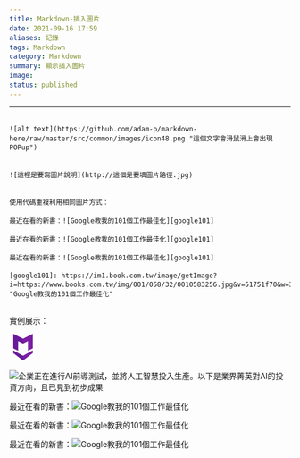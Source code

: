 ```yaml
---
title: Markdown-插入圖片
date: 2021-09-16 17:59
aliases: 記錄 
tags: Markdown
category: Markdown
summary: 顯示插入圖片
image: 
status: published
---
```


---


```

![alt text](https://github.com/adam-p/markdown-here/raw/master/src/common/images/icon48.png "這個文字會滑鼠滑上會出現POPup")


![這裡是要寫圖片說明](http://這個是要填圖片路徑.jpg)


使用代碼重複利用相同圖片方式：

最近在看的新書：![Google教我的101個工作最佳化][google101]

最近在看的新書：![Google教我的101個工作最佳化][google101]

最近在看的新書：![Google教我的101個工作最佳化][google101]

[google101]: https://im1.book.com.tw/image/getImage?i=https://www.books.com.tw/img/001/058/32/0010583256.jpg&v=51751f70&w=348&h=348 "Google教我的101個工作最佳化"


```


實例展示：


![alt text](https://github.com/adam-p/markdown-here/raw/master/src/common/images/icon48.png "這個文字會滑鼠滑上會出現POPup")


![企業正在進行AI前導測試，並將人工智慧投入生產。以下是業界菁英對AI的投資方向，且已見到初步成果](https://www.cio.com.tw/wp-content/uploads/1200-AdobeStock_178319041-750x394.jpg)



最近在看的新書：![Google教我的101個工作最佳化][google101]

最近在看的新書：![Google教我的101個工作最佳化][google101]

最近在看的新書：![Google教我的101個工作最佳化][google101]

[google101]: https://im1.book.com.tw/image/getImage?i=https://www.books.com.tw/img/001/058/32/0010583256.jpg&v=51751f70&w=348&h=348 "Google教我的101個工作最佳化"